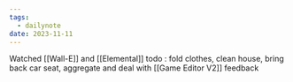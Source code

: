```yaml
---
tags:
  - dailynote
date: 2023-11-11
---
```

Watched [[Wall-E]] and [[Elemental]]
todo : fold clothes, clean house, bring back car seat, aggregate and deal with [[Game Editor V2]] feedback